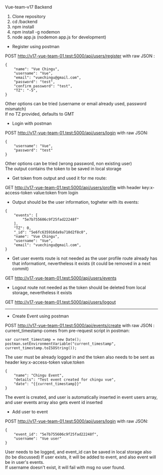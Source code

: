 Vue-team-v17 Backend

1. Clone repository
2. cd /backend
3. npm install
4. npm install -g nodemon
5. node app.js (nodemon app.js for development)


+ Register using postman

POST http://v17-vue-team-01.test:5000/api/users/register with raw JSON :
```
{
    "name": "Vue Chingu",
    "username": "Vue",
    "email": "vuechingu@gmail.com",
    "password": "test",
    "confirm_password": "test",
    "TZ": "-5", 
}
```
Other options can be tried (username or email already used, password mismatch)  
If no TZ provided, defaults to GMT

+ Login with postman

POST http://v17-vue-team-01.test:5000/api/users/login with raw JSON:
```
{
	"username": "Vue",
	"password": "test"
}
```
Other options can be tried (wrong password, non existing user)  
The output contains the token to be saved in local storage

+ Get token from output and used it for me route:

GET http://v17-vue-team-01.test:5000/api/users/profile with header key:x-access-token value:token from login
+ Output should be the user information, togheter with its events:
```
{
    "events": [
        "5e7b755606c9f25fad22248f"
    ],
    "TZ": 0,
    "_id": "5e6fc635916da9a710d2f8c0",
    "name": "Vue Chingu",
    "username": "Vue",
    "email": "vuechingu@gmail.com",
}
```

+ Get user events route is not needed as the user profile route already has that informationt, nevertheless it exists (it could be removed in a next commit)

GET http://v17-vue-team-01.test:5000/api/users/events

+ Logout route not needed as the token should be deleted from local storage, nevertheless it exists

GET http://v17-vue-team-01.test:5000/api/users/logout

---

+ Create Event using postman

POST http://v17-vue-team-01.test:5000/api/events/create with raw JSON :  
current_timestamp comes from pre-request script in postman:
```
var current_timestamp = new Date();
postman.setEnvironmentVariable("current_timestamp", current_timestamp.toISOString());
```
The user must be already logged in and the token also needs to be sent as header key:x-access-token value:token
```
{
	"name": "Chingu Event",
	"details": "Test event created for chingu vue",
	"date": "{{current_timestamp}}"
}
```
The event is created, and user is automatically inserted in event users array, and user events array also gets event id inserted

+ Add user to event

POST http://v17-vue-team-01.test:5000/api/users/login with raw JSON:
```
{
    "event_id": "5e7b755606c9f25fad22248f",
    "username": "Vue user"
}
```
User needs to be logged, and event_id can be saved in local storage also (to be discussed)
If user exists, it will be added to event, and also event will be in user's events.  
If username doesn't exist, it will fail with msg no user found.





